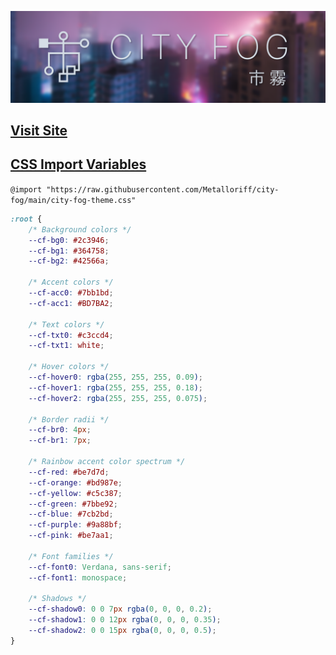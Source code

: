 ![Banner](Banner.png)

## [Visit Site](https://metalloriff.github.io/city-fog)

## [CSS Import Variables](city-fog-theme.css)
`@import "https://raw.githubusercontent.com/Metalloriff/city-fog/main/city-fog-theme.css"`
```css
:root {
    /* Background colors */
    --cf-bg0: #2c3946;
    --cf-bg1: #364758;
    --cf-bg2: #42566a;
    
    /* Accent colors */
    --cf-acc0: #7bb1bd;
    --cf-acc1: #BD7BA2;
    
    /* Text colors */
    --cf-txt0: #c3ccd4;
    --cf-txt1: white;

    /* Hover colors */
    --cf-hover0: rgba(255, 255, 255, 0.09);
    --cf-hover1: rgba(255, 255, 255, 0.18);
    --cf-hover2: rgba(255, 255, 255, 0.075);
    
    /* Border radii */
    --cf-br0: 4px;
    --cf-br1: 7px;
    
    /* Rainbow accent color spectrum */
    --cf-red: #be7d7d;
    --cf-orange: #bd987e;
    --cf-yellow: #c5c387;
    --cf-green: #7bbe92;
    --cf-blue: #7cb2bd;
    --cf-purple: #9a88bf;
    --cf-pink: #be7aa1;
    
    /* Font families */
    --cf-font0: Verdana, sans-serif;
    --cf-font1: monospace;
    
    /* Shadows */
    --cf-shadow0: 0 0 7px rgba(0, 0, 0, 0.2);
    --cf-shadow1: 0 0 12px rgba(0, 0, 0, 0.35);
    --cf-shadow2: 0 0 15px rgba(0, 0, 0, 0.5);
}
```